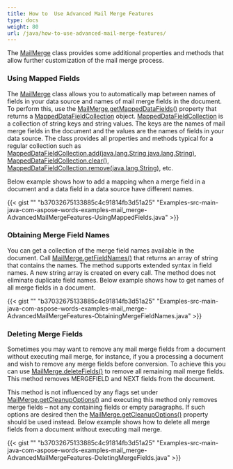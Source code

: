 ```yaml
---
title: How to  Use Advanced Mail Merge Features
type: docs
weight: 80
url: /java/how-to-use-advanced-mail-merge-features/
---
```


The [MailMerge](http://www.aspose.com/api/java/words/com.aspose.words/classes/MailMerge) class provides some additional properties and methods that allow further customization of the mail merge process.

### Using Mapped Fields

The [MailMerge](http://www.aspose.com/api/java/words/com.aspose.words/classes/MailMerge) class allows you to automatically map between names of fields in your data source and names of mail merge fields in the document. To perform this, use the [MailMerge.getMappedDataFields()](http://www.aspose.com/api/java/words/com.aspose.words/classes/MailMerge) property that returns a [MappedDataFieldCollection](http://www.aspose.com/api/java/words/com.aspose.words/classes/MappedDataFieldCollection) object. [MappedDataFieldCollection](http://www.aspose.com/api/java/words/com.aspose.words/classes/MappedDataFieldCollection) is a collection of string keys and string values. The keys are the names of mail merge fields in the document and the values are the names of fields in your data source. The class provides all properties and methods typical for a regular collection such as [MappedDataFieldCollection.add(java.lang.String,java.lang.String)](http://www.aspose.com/api/java/words/com.aspose.words/classes/MappedDataFieldCollection), [MappedDataFieldCollection.clear()](http://www.aspose.com/api/java/words/com.aspose.words/classes/MappedDataFieldCollection), [MappedDataFieldCollection.remove(java.lang.String)](http://www.aspose.com/api/java/words/com.aspose.words/classes/MappedDataFieldCollection), etc.

Below example shows how to add a mapping when a merge field in a document and a data field in a data source have different names.

{{< gist "" "b37032675133885c4c91814fb3d51a25" "Examples-src-main-java-com-aspose-words-examples-mail_merge-AdvancedMailMergeFeatures-UsingMappedFields.java" >}}

### Obtaining Merge Field Names

You can get a collection of the merge field names available in the document. Call [MailMerge.getFieldNames()](http://www.aspose.com/api/java/words/com.aspose.words/classes/MailMerge) that returns an array of string that contains the names. The method supports extended syntax in field names. A new string array is created on every call. The method does not eliminate duplicate field names. Below example shows how to get names of all merge fields in a document.

{{< gist "" "b37032675133885c4c91814fb3d51a25" "Examples-src-main-java-com-aspose-words-examples-mail_merge-AdvancedMailMergeFeatures-ObtainingMergeFieldNames.java" >}}

### Deleting Merge Fields

Sometimes you may want to remove any mail merge fields from a document without executing mail merge, for instance, if you a processing a document and wish to remove any merge fields before conversion. To achieve this you can use [MailMerge.deleteFields()](http://www.aspose.com/api/java/words/com.aspose.words/classes/MailMerge) to remove all remaining mail merge fields. This method removes MERGEFIELD and NEXT fields from the document. 

This method is not influenced by any flags set under [MailMerge.getCleanupOptions()](http://www.aspose.com/api/java/words/com.aspose.words/classes/MailMerge) and executing this method only removes merge fields – not any containing fields or empty paragraphs. If such options are desired then the [MailMerge.getCleanupOptions()](http://www.aspose.com/api/java/words/com.aspose.words/classes/MailMerge) property should be used instead. Below example shows how to delete all merge fields from a document without executing mail merge.

{{< gist "" "b37032675133885c4c91814fb3d51a25" "Examples-src-main-java-com-aspose-words-examples-mail_merge-AdvancedMailMergeFeatures-DeletingMergeFields.java" >}}
